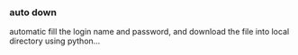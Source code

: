 ### auto down

automatic fill the login name and password, and download the file into local directory using python...
